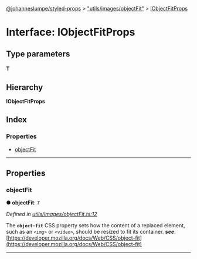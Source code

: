 [@johanneslumpe/styled-props](../README.md) > ["utils/images/objectFit"](../modules/_utils_images_objectfit_.md) > [IObjectFitProps](../interfaces/_utils_images_objectfit_.iobjectfitprops.md)

# Interface: IObjectFitProps

## Type parameters
#### T 
## Hierarchy

**IObjectFitProps**

## Index

### Properties

* [objectFit](_utils_images_objectfit_.iobjectfitprops.md#objectfit)

---

## Properties

<a id="objectfit"></a>

###  objectFit

**● objectFit**: *`T`*

*Defined in [utils/images/objectFit.ts:12](https://github.com/johanneslumpe/styled-props/blob/3abf398/src/utils/images/objectFit.ts#L12)*

The **`object-fit`** CSS property sets how the content of a replaced element, such as an `<img>` or `<video>`, should be resized to fit its container.
*__see__*: [https://developer.mozilla.org/docs/Web/CSS/object-fit](https://developer.mozilla.org/docs/Web/CSS/object-fit)

___

